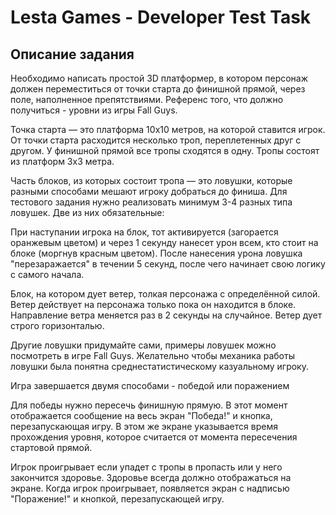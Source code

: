# Lesta Games - Developer Test Task

## Описание задания

Необходимо написать простой 3D платформер, в котором персонаж должен переместиться от точки
старта до финишной прямой, через поле, наполненное препятствиями. Референс того, что должно
получиться - уровни из игры Fall Guys.

Точка старта — это платформа 10х10 метров, на которой ставится игрок. От точки старта расходится
несколько троп, переплетенных друг с другом. У финишной прямой все тропы сходятся в одну.
Тропы состоят из платформ 3х3 метра.

Часть блоков, из которых состоит тропа — это ловушки, которые разными способами мешают
игроку добраться до финиша. Для тестового задания нужно реализовать минимум 3-4 разных типа
ловушек. Две из них обязательные:

При наступании игрока на блок, тот активируется (загорается оранжевым цветом) и через 1 секунду
нанесет урон всем, кто стоит на блоке (моргнув красным цветом). После нанесения урона ловушка
"перезаражается" в течении 5 секунд, после чего начинает свою логику с самого начала.

Блок, на котором дует ветер, толкая персонажа с определённой силой. Ветер действует на
персонажа только пока он находится в блоке. Направление ветра меняется раз в 2 секунды на
случайное. Ветер дует строго горизонталью.

Другие ловушки придумайте сами, примеры ловушек можно посмотреть в игре Fall Guys. Желательно 
чтобы механика работы ловушки была понятна среднестатистическому казуальному игроку.

Игра завершается двумя способами - победой или поражением

Для победы нужно пересечь финишную прямую. В этот момент отображается сообщение на весь
экран "Победа!" и кнопка, перезапускающая игру. В этом же экране указывается время
прохождения уровня, которое считается от момента пересечения стартовой прямой.

Игрок проигрывает если упадет с тропы в пропасть или у него закончится здоровье. Здоровье всегда
должно отображаться на экране. Когда игрок проигрывает, появляется экран с надписью
"Поражение!" и кнопкой, перезапускающей игру.